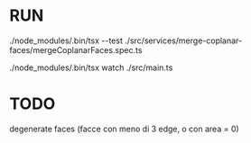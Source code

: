 # RUN

./node_modules/.bin/tsx --test ./src/services/merge-coplanar-faces/mergeCoplanarFaces.spec.ts

./node_modules/.bin/tsx watch ./src/main.ts

# TODO

degenerate faces (facce con meno di 3 edge, o con area = 0)
